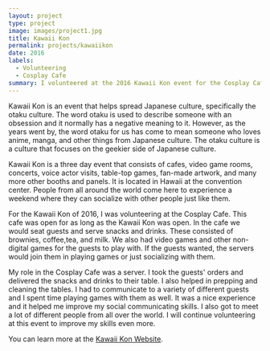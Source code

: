 ```yaml
---
layout: project
type: project
image: images/project1.jpg
title: Kawaii Kon
permalink: projects/kawaiikon
date: 2016
labels:
  - Volunteering
  - Cosplay Cafe
summary: I volunteered at the 2016 Kawaii Kon event for the Cosplay Cafe. 
---
```

Kawaii Kon is an event that helps spread Japanese culture, specifically the otaku culture. The word otaku is used to describe someone with an obsession and it normally has a negative meaning to it. However, as the years went by, the word otaku for us has come to mean someone who loves anime, manga, and other things from Japanese culture. The otaku culture is a culture that focuses on the geekier side of Japanese culture. 

Kawaii Kon is a three day event that consists of cafes, video game rooms, concerts, voice actor visits, table-top games, fan-made artwork, and many more other booths and panels. It is located in Hawaii at the convention center. People from all around the world come here to experience a weekend where they can socialize with other people just like them. 

For the Kawaii Kon of  2016, I was volunteering at the Cosplay Cafe. This cafe was open for as long as the Kawaii Kon was open. In the cafe we would seat guests and serve snacks and drinks. These consisted of brownies, coffee,tea, and milk. We also had video games and other non-digital games for the guests to play with. If the guests wanted, the servers would join them in playing games or just socializing with them. 

My role in the Cosplay Cafe was a server. I took the guests' orders and delivered the snacks and drinks to their table. I also helped in prepping and cleaning the tables. I had to communicate to a variety of different guests and I spent time playing games with them as well. It was a nice experience and it helped me improve my social communicating skills. I also got to meet a lot of different people from all over the world. I will continue volunteering at this event to improve my skills even more.


You can learn more at the [Kawaii Kon Website](https://kawaiikon.com/).
